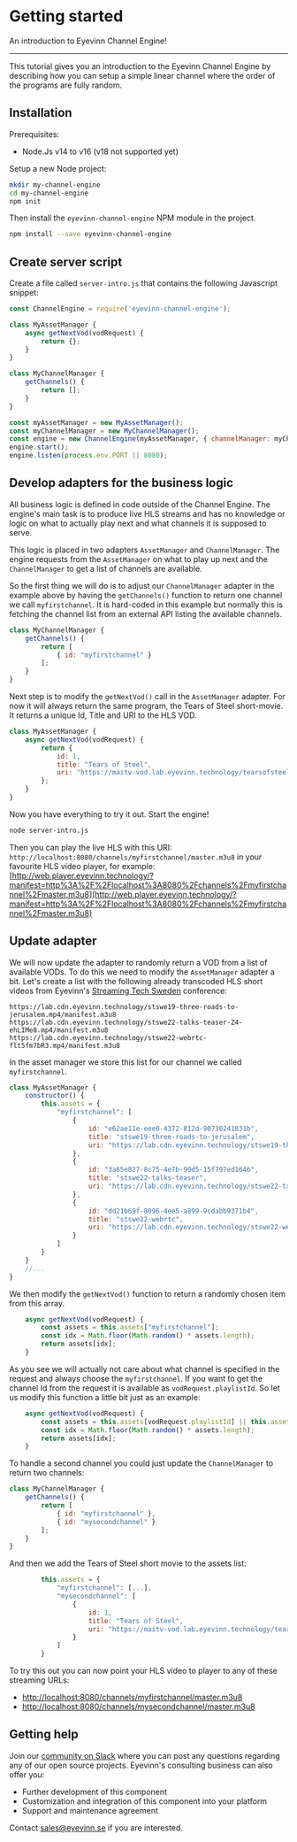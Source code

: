 # Getting started

An introduction to Eyevinn Channel Engine!

--- 

This tutorial gives you an introduction to the Eyevinn Channel Engine by describing how you can setup a simple linear channel where the order of the programs are fully random.

## Installation

Prerequisites:

 - Node.Js v14 to v16 (v18 not supported yet)

Setup a new Node project:

```bash
mkdir my-channel-engine
cd my-channel-engine
npm init
```

Then install the `eyevinn-channel-engine` NPM module in the project.

```bash
npm install --save eyevinn-channel-engine
```

## Create server script

Create a file called `server-intro.js` that contains the following Javascript snippet:

```javascript
const ChannelEngine = require('eyevinn-channel-engine');

class MyAssetManager {
    async getNextVod(vodRequest) {
        return {};
    } 
}

class MyChannelManager {
    getChannels() {
        return [];
    }
}

const myAssetManager = new MyAssetManager();
const myChannelManager = new MyChannelManager();
const engine = new ChannelEngine(myAssetManager, { channelManager: myChannelManager });
engine.start();
engine.listen(process.env.PORT || 8080);
```

## Develop adapters for the business logic

All business logic is defined in code outside of the Channel Engine. The engine's main task is to produce live HLS streams and has no knowledge or logic on what to actually play next and what channels it is supposed to serve.

This logic is placed in two adapters `AssetManager` and `ChannelManager`. The engine requests from the `AssetManager` on what to play up next and the `ChannelManager` to get a list of channels are available.

So the first thing we will do is to adjust our `ChannelManager` adapter in the example above by having the `getChannels()` function to return one channel we call `myfirstchannel`. It is hard-coded in this example but normally this is fetching the channel list from an external API listing the available channels.

```javascript
class MyChannelManager {
    getChannels() {
        return [
            { id: "myfirstchannel" }
        ];
    }
}
```

Next step is to modify the `getNextVod()` call in the `AssetManager` adapter. For now it will always return the same program, the Tears of Steel short-movie. It returns a unique Id, Title and URI to the HLS VOD.

```javascript
class MyAssetManager {
    async getNextVod(vodRequest) {
        return {
            id: 1,
            title: "Tears of Steel",
            uri: "https://maitv-vod.lab.eyevinn.technology/tearsofsteel_4k.mov/master.m3u8"
        };
    } 
}
```

Now you have everything to try it out. Start the engine!

```bash
node server-intro.js
```

Then you can play the live HLS with this URI: `http://localhost:8080/channels/myfirstchannel/master.m3u8` in your favourite HLS video player, for example: [http://web.player.eyevinn.technology/?manifest=http%3A%2F%2Flocalhost%3A8080%2Fchannels%2Fmyfirstchannel%2Fmaster.m3u8](http://web.player.eyevinn.technology/?manifest=http%3A%2F%2Flocalhost%3A8080%2Fchannels%2Fmyfirstchannel%2Fmaster.m3u8)

## Update adapter

We will now update the adapter to randomly return a VOD from a list of available VODs. To do this we need to modify the `AssetManager` adapter a bit. Let's create a list with the following already transcoded HLS short videos from Eyevinn's [Streaming Tech Sweden](https://streamingtech.se) conference:

```
https://lab.cdn.eyevinn.technology/stswe19-three-roads-to-jerusalem.mp4/manifest.m3u8
https://lab.cdn.eyevinn.technology/stswe22-talks-teaser-Z4-ehLIMe8.mp4/manifest.m3u8
https://lab.cdn.eyevinn.technology/stswe22-webrtc-flt5fm7bR3.mp4/manifest.m3u8
```

In the asset manager we store this list for our channel we called `myfirstchannel`.

```javascript
class MyAssetManager {
    constructor() {
        this.assets = {
            "myfirstchannel": [
                {
                    id: "e62ae11e-eee0-4372-812d-90730241831b",
                    title: "stswe19-three-roads-to-jerusalem",
                    uri: "https://lab.cdn.eyevinn.technology/stswe19-three-roads-to-jerusalem.mp4/manifest.m3u8"
                },
                {
                    id: "3a65e827-8c75-4e7b-90d5-15f797ed1646",
                    title: "stswe22-talks-teaser",
                    uri: "https://lab.cdn.eyevinn.technology/stswe22-talks-teaser-Z4-ehLIMe8.mp4/manifest.m3u8"
                },
                {
                    id: "dd21b69f-8096-4ee5-a899-9cdabb9371b4",
                    title: "stswe22-webrtc",
                    uri: "https://lab.cdn.eyevinn.technology/stswe22-webrtc-flt5fm7bR3.mp4/manifest.m3u8"
                }
            ]
        }
    }
    //...
}
```

We then modify the `getNextVod()` function to return a randomly chosen item from this array.

```javascript
    async getNextVod(vodRequest) {
        const assets = this.assets["myfirstchannel"];
        const idx = Math.floor(Math.random() * assets.length);
        return assets[idx];
    } 
```

As you see we will actually not care about what channel is specified in the request and always choose the `myfirstchannel`. If you want to get the channel Id from the request it is available as `vodRequest.playlistId`. So let us modify this function a little bit just as an example:

```javascript
    async getNextVod(vodRequest) {
        const assets = this.assets[vodRequest.playlistId] || this.assets["myfirstchannel"];        
        const idx = Math.floor(Math.random() * assets.length);
        return assets[idx];
    } 
```

To handle a second channel you could just update the `ChannelManager` to return two channels:

```javascript
class MyChannelManager {
    getChannels() {
        return [
            { id: "myfirstchannel" },
            { id: "mysecondchannel" }
        ];
    }
}
```
And then we add the Tears of Steel short movie to the assets list:

```javascript
        this.assets = {
            "myfirstchannel": [...],
            "mysecondchannel": [
                {
                    id: 1,
                    title: "Tears of Steel",
                    uri: "https://maitv-vod.lab.eyevinn.technology/tearsofsteel_4k.mov/master.m3u8"        
                }
            ]
        }
```

To try this out you can now point your HLS video to player to any of these streaming URLs:

 - [http://localhost:8080/channels/myfirstchannel/master.m3u8](http://web.player.eyevinn.technology/?manifest=http%3A%2F%2Flocalhost%3A8080%2Fchannels%2Fmyfirstchannel%2Fmaster.m3u8)
 - [http://localhost:8080/channels/mysecondchannel/master.m3u8](http://web.player.eyevinn.technology/?manifest=http%3A%2F%2Flocalhost%3A8080%2Fchannels%2Fmysecondchannel%2Fmaster.m3u8)

## Getting help

Join our [community on Slack](http://slack.streamingtech.se) where you can post any questions regarding any of our open source projects. Eyevinn's consulting business can also offer you:

 - Further development of this component
 - Customization and integration of this component into your platform
 - Support and maintenance agreement

Contact [sales@eyevinn.se](mailto:sales@eyevinn.se) if you are interested.